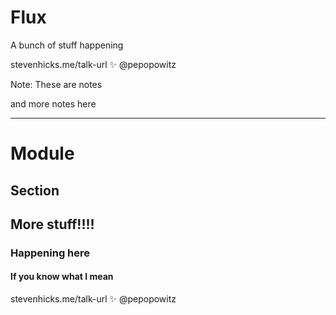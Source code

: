 # Flux

A bunch of stuff happening

<div class="footer">
  stevenhicks.me/talk-url ✨ @pepopowitz
</div>

Note: These are notes

and more notes here

---

<!-- .slide: class="steve" data-background="#ff5500" -->

<div class="trail">
  <h1>Module</h1>
  <h2>Section</h2>
</div>

## More stuff!!!!

### Happening here <!-- .element: class="fragment" -->

#### If you know what I mean <!-- .element: class="fragment" -->

<div class="footer">
  stevenhicks.me/talk-url ✨ @pepopowitz
</div>
